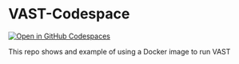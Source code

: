 
# VAST-Codespace

[![Open in GitHub Codespaces](https://github.com/codespaces/badge.svg)](https://codespaces.new/nmfs-opensci/VAST-Codespace?quickstart=1&editor=jupyter)

This repo shows and example of using a Docker image to run VAST
